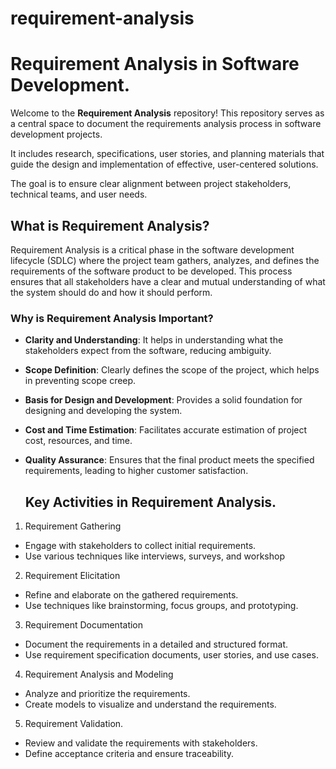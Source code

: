 # requirement-analysis

# Requirement Analysis in Software Development.
Welcome to the **Requirement Analysis** repository! 
This repository serves as a central space to document the requirements analysis process in software development projects.  

It includes research, specifications, user stories, and planning materials that guide the design and implementation of effective, user-centered solutions.  

The goal is to ensure clear alignment between project stakeholders, technical teams, and user needs.

## What is Requirement Analysis?
Requirement Analysis is a critical phase in the software development lifecycle (SDLC) where the project team gathers, analyzes, and defines the requirements of the software product to be developed. This process ensures that all stakeholders have a clear and mutual understanding of what the system should do and how it should perform.
### Why is Requirement Analysis Important?
- **Clarity and Understanding**: It helps in understanding what the stakeholders expect from the software, reducing ambiguity.
- **Scope Definition**: Clearly defines the scope of the project, which helps in preventing scope creep.
- **Basis for Design and Development**: Provides a solid foundation for designing and developing the system.
- **Cost and Time Estimation**: Facilitates accurate estimation of project cost, resources, and time.
- **Quality Assurance**: Ensures that the final product meets the specified requirements, leading to higher customer satisfaction.

  ## Key Activities in Requirement Analysis.
1. Requirement Gathering
- Engage with stakeholders to collect initial requirements.
- Use various techniques like interviews, surveys, and workshop
2. Requirement Elicitation
- Refine and elaborate on the gathered requirements.
- Use techniques like brainstorming, focus groups, and prototyping.
3. Requirement Documentation
- Document the requirements in a detailed and structured format.
- Use requirement specification documents, user stories, and use cases.
4. Requirement Analysis and Modeling
- Analyze and prioritize the requirements.
- Create models to visualize and understand the requirements.
5. Requirement Validation.
- Review and validate the requirements with stakeholders.
- Define acceptance criteria and ensure traceability.
 

